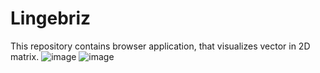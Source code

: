 # Lingebriz
This repository contains browser application, that visualizes vector in 2D matrix.
![image](https://user-images.githubusercontent.com/59472129/115256083-346c9c00-a12f-11eb-9890-52b4ea45994f.png)
![image](https://user-images.githubusercontent.com/59472129/115256313-67169480-a12f-11eb-8c67-78076a4cdde1.png)


